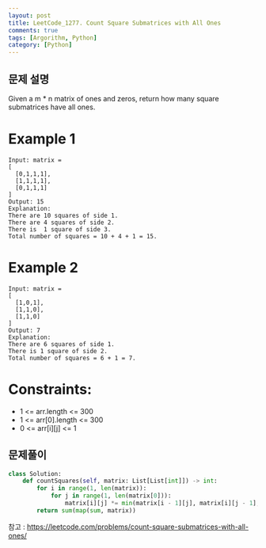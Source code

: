 ```yaml
---
layout: post
title: LeetCode_1277. Count Square Submatrices with All Ones
comments: true
tags: [Argorithm, Python]
category: [Python]
---
```



## 문제 설명
Given a m * n matrix of ones and zeros, return how many square submatrices have all ones.

# Example 1
```
Input: matrix =
[
  [0,1,1,1],
  [1,1,1,1],
  [0,1,1,1]
]
Output: 15
Explanation: 
There are 10 squares of side 1.
There are 4 squares of side 2.
There is  1 square of side 3.
Total number of squares = 10 + 4 + 1 = 15.
```

# Example 2
```
Input: matrix = 
[
  [1,0,1],
  [1,1,0],
  [1,1,0]
]
Output: 7
Explanation: 
There are 6 squares of side 1.  
There is 1 square of side 2. 
Total number of squares = 6 + 1 = 7.
```

# Constraints:

- 1 <= arr.length <= 300
- 1 <= arr[0].length <= 300
- 0 <= arr[i][j] <= 1

## 문제풀이
```python
class Solution:
    def countSquares(self, matrix: List[List[int]]) -> int:
        for i in range(1, len(matrix)):
            for j in range(1, len(matrix[0])):
                matrix[i][j] *= min(matrix[i - 1][j], matrix[i][j - 1], matrix[i - 1][j - 1]) + 1
        return sum(map(sum, matrix))
```

참고 : <https://leetcode.com/problems/count-square-submatrices-with-all-ones/>